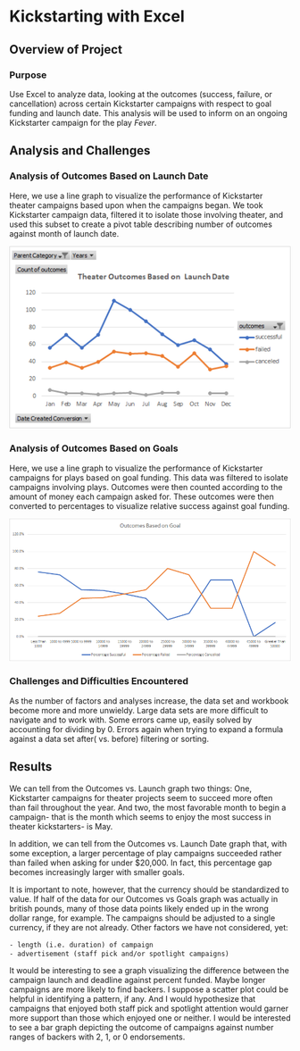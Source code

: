 # Kickstarting with Excel

## Overview of Project


### Purpose
  Use Excel to analyze data, looking at the outcomes (success, failure, or cancellation) across certain Kickstarter campaigns with respect to goal funding and launch date.  This analysis will be used to inform on an ongoing Kickstarter campaign for the play *Fever*.

## Analysis and Challenges

### Analysis of Outcomes Based on Launch Date
  Here, we use a line graph to visualize the performance of Kickstarter theater campaigns based upon when the campaigns began.  We took Kickstarter campaign data, filtered it to isolate those involving theater, and used this subset to create a pivot table describing number of outcomes against month of launch date.  

![Launch Date](Resources/Theater_Outcomes_Vs_Launch.png)

### Analysis of Outcomes Based on Goals
  Here, we use a line graph to visualize the performance of Kickstarter campaigns for plays based on goal funding.  This data was filtered to isolate campaigns involving plays.  Outcomes were then counted according to the amount of money each campaign asked for.  These outcomes were then converted to percentages to visualize relative success against goal funding.

![Goals](Resources/Outcomes_Vs_Goals.png)

### Challenges and Difficulties Encountered
  As the number of factors and analyses increase, the data set and workbook become more and more unwieldy.  Large data sets are more difficult to navigate and to work with.
  Some errors came up, easily solved by accounting for dividing by 0.
  Errors again when trying to expand a formula against a data set after( vs. before) filtering or sorting.
  

## Results
  We can tell from the Outcomes vs. Launch graph two things: 
One, Kickstarter campaigns for theater projects seem to succeed more often than fail throughout the year.
And two, the most favorable month to begin a campaign- that is the month which seems to enjoy the most success in theater kickstarters- is May.

  In addition, we can tell from the Outcomes vs. Launch Date graph that, with some exception, a larger percentage of play campaigns succeeded rather than failed when asking for under $20,000.  In fact, this percentage gap becomes increasingly larger with smaller goals.
  
  It is important to note, however, that the currency should be standardized to value.  If half of the data for our Outcomes vs Goals graph was actually in british pounds, many of those data points likely ended up in the wrong dollar range, for example.  The campaigns should be adjusted to a single currency, if they are not already.
  Other factors we have not considered, yet:
  
    - length (i.e. duration) of campaign
    - advertisement (staff pick and/or spotlight campaigns)
    
  It would be interesting to see a graph visualizing the difference between the campaign launch and deadline against percent funded.  Maybe longer campaigns are more likely to find backers.  I suppose a scatter plot could be helpful in identifying a pattern, if any. And I would hypothesize that campaigns that enjoyed both staff pick and spotlight attention would garner more support than those which enjoyed one or neither.  I would be interested to see a bar graph depicting the outcome of campaigns against number ranges of backers with 2, 1, or 0 endorsements.

